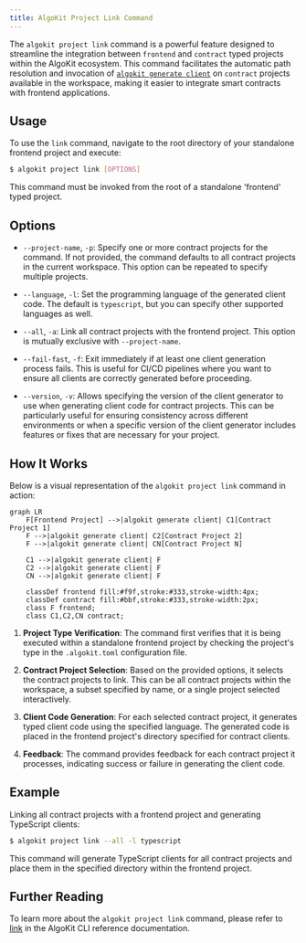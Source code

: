 ```yaml
---
title: AlgoKit Project Link Command
---
```

The `algokit project link` command is a powerful feature designed to streamline the integration between `frontend` and `contract` typed projects within the AlgoKit ecosystem. This command facilitates the automatic path resolution and invocation of [`algokit generate client`](/algokit/cli/generate/#1-typed-clients) on `contract` projects available in the workspace, making it easier to integrate smart contracts with frontend applications.

## Usage

To use the `link` command, navigate to the root directory of your standalone frontend project and execute:

```sh
$ algokit project link [OPTIONS]
```

This command must be invoked from the root of a standalone 'frontend' typed project.

## Options

- `--project-name`, `-p`: Specify one or more contract projects for the command. If not provided, the command defaults to all contract projects in the current workspace. This option can be repeated to specify multiple projects.

- `--language`, `-l`: Set the programming language of the generated client code. The default is `typescript`, but you can specify other supported languages as well.

- `--all`, `-a`: Link all contract projects with the frontend project. This option is mutually exclusive with `--project-name`.

- `--fail-fast`, `-f`: Exit immediately if at least one client generation process fails. This is useful for CI/CD pipelines where you want to ensure all clients are correctly generated before proceeding.

- `--version`, `-v`: Allows specifying the version of the client generator to use when generating client code for contract projects. This can be particularly useful for ensuring consistency across different environments or when a specific version of the client generator includes features or fixes that are necessary for your project.

## How It Works

Below is a visual representation of the `algokit project link` command in action:

```mermaid
graph LR
    F[Frontend Project] -->|algokit generate client| C1[Contract Project 1]
    F -->|algokit generate client| C2[Contract Project 2]
    F -->|algokit generate client| CN[Contract Project N]

    C1 -->|algokit generate client| F
    C2 -->|algokit generate client| F
    CN -->|algokit generate client| F

    classDef frontend fill:#f9f,stroke:#333,stroke-width:4px;
    classDef contract fill:#bbf,stroke:#333,stroke-width:2px;
    class F frontend;
    class C1,C2,CN contract;
```

1. **Project Type Verification**: The command first verifies that it is being executed within a standalone frontend project by checking the project's type in the `.algokit.toml` configuration file.

2. **Contract Project Selection**: Based on the provided options, it selects the contract projects to link. This can be all contract projects within the workspace, a subset specified by name, or a single project selected interactively.

3. **Client Code Generation**: For each selected contract project, it generates typed client code using the specified language. The generated code is placed in the frontend project's directory specified for contract clients.

4. **Feedback**: The command provides feedback for each contract project it processes, indicating success or failure in generating the client code.

## Example

Linking all contract projects with a frontend project and generating TypeScript clients:

```sh
$ algokit project link --all -l typescript
```

This command will generate TypeScript clients for all contract projects and place them in the specified directory within the frontend project.

## Further Reading

To learn more about the `algokit project link` command, please refer to [link](/reference/algokit-cli/#link) in the AlgoKit CLI reference documentation.